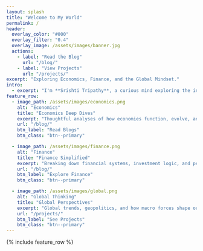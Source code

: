 ```yaml
---
layout: splash
title: "Welcome to My World"
permalink: /
header:
  overlay_color: "#000"
  overlay_filter: "0.4"
  overlay_image: /assets/images/banner.jpg
  actions:
    - label: "Read the Blog"
      url: "/blog/"
    - label: "View Projects"
      url: "/projects/"
excerpt: "Exploring Economics, Finance, and the Global Mindset."
intro:
  - excerpt: "I'm **Srishti Tripathy**, a curious mind exploring the intersections of Economics, Finance, and Global Trends. This space is where data meets reflection, and insights become action."
feature_row:
  - image_path: /assets/images/economics.png
    alt: "Economics"
    title: "Economics Deep Dives"
    excerpt: "Thoughtful analyses of how economies function, evolve, and transform."
    url: "/blog/"
    btn_label: "Read Blogs"
    btn_class: "btn--primary"

  - image_path: /assets/images/finance.png
    alt: "Finance"
    title: "Finance Simplified"
    excerpt: "Breaking down financial systems, investment logic, and personal wealth strategy."
    url: "/blog/"
    btn_label: "Explore Finance"
    btn_class: "btn--primary"

  - image_path: /assets/images/global.png
    alt: "Global Thinking"
    title: "Global Perspectives"
    excerpt: "Global trends, geopolitics, and how macro forces shape our future."
    url: "/projects/"
    btn_label: "See Projects"
    btn_class: "btn--primary"
---
```


{% include feature_row %}
